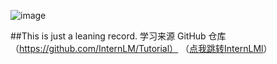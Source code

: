 ![image](https://github.com/user-attachments/assets/1af644de-307c-4197-b65c-c40fd5fcc0f0)



##This is just a leaning record.
学习来源 GitHub 仓库（https://github.com/InternLM/Tutorial） （<u>[点我跳转InternLMl](https://github.com/InternLM/Tutorial)</u>）
